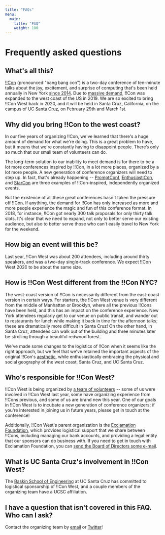 ```yaml
---
title: "FAQs"
menu:
  main:
    title: "FAQ"
    weight: 100
---
```


# Frequently asked questions

## What's all this?

[!!Con](http://bangbangcon.com) (pronounced "bang bang con") is a
two-day conference of ten-minute talks about the joy, excitement, and
surprise of computing that's been held annually in New
York [since 2014](http://bangbangcon.com/2014). Due
to
[massive demand](http://composition.al/blog/2017/03/31/scaling-bangbangcon/),
!!Con was expanded to the west coast of the US in 2019. We are so excited to bring !!Con
West back in 2020, and it will be held in Santa Cruz, California, on
the campus of [UC Santa Cruz](https://www.ucsc.edu/), on February
29th and March 1st.

## Why did you bring !!Con to the west coast?

In our five years of organizing !!Con, we've learned that there's a huge amount
of demand for what we're doing. This is a great problem to have, but it means
that we're constantly having to disappoint people. There’s only so much that
our small team of volunteers can do.

The long-term solution to our inability to meet demand is for there to be a lot
more conferences inspired by !!Con, in a lot more places, organized by a lot
more people.  A new generation of conference organizers will need to step up.
In fact, that's already happening --
[PromptConf](https://promptconf.com), [EnthusiastiCon](https://www.enthusiasticon.de/), and [StarCon](https://starcon.io/) are three
examples of !!Con-inspired, independently organized events.

But the existence of all these great conferences hasn't taken the pressure off
!!Con. If anything, the demand for !!Con has only increased as more and more
people experience the magic and fun of this conference format. In 2018, for
instance, !!Con got nearly 300 talk proposals for only thirty talk slots. It's
clear that we need to expand, not only to better serve our existing audience,
but also to better serve those who can't easily travel to New York for the
weekend.

## How big an event will this be?

Last year, !!Con West was about 200 attendees, including around thirty
speakers, and was a two-day single-track conference.  We expect !!Con West
2020 to be about the same size.

## How is !!Con West different from the !!Con NYC?

The west-coast version of !!Con is necessarily different from the
east-coast version in certain ways. For starters, the !!Con West venue is very
different from the middle of Manhattan or Brooklyn, where all the previous
!!Cons have been held, and this has an impact on the conference experience. 
New York attendees regularly get to our venue on
public transit, and wander out to
restaurants for lunch while making it back in time for the afternoon talks;
these are dramatically more difficult in Santa Cruz!  On the other
hand, in Santa Cruz, attendees can walk out of the building
and three minutes later be strolling through a beautiful redwood forest. 

We've made some changes to the logistics of !!Con
when it seems like the right approach, but we feel that we've retained the important aspects
of the original !!Con's
[aesthetic](https://recompilermag.com/issues/extras/toward-a-bangbangcon-aesthetic/),
while enthusiastically embracing the physical and social geography of the west
coast, Santa Cruz, and UC Santa Cruz.

## Who's responsible for !!Con West?

!!Con West is being organized by [a team of
volunteers](/index.html#who-s-organizing) -- some of us were involved in
!!Con West last year, some have organizing experience from !!Cons previous, and some of
us are brand new this year.  One of our goals in !!Con West is to incubate
a new generation of conference organizers; if you're interested in
joining us in future years, please get in touch at the conference!

Additionally, !!Con West's parent organization is the [Exclamation
Foundation](https://exclamation.foundation), which provides logistical
support that we share between !!Cons, including managing our bank accounts,
and providing a legal entity that our sponsors can do business with.  If
you need to get in touch with Exclamation Foundation, you can [send the
Board of Directors some e-mail](mailto:board@exclamation.foundation).

## What is UC Santa Cruz's involvement in !!Con West?

The [Baskin School of Engineering](https://www.soe.ucsc.edu/) at UC Santa Cruz
has committed to logistical sponsorship of !!Con West, and a
couple members of the organizing team have a UCSC affiliation.

## I have a question that isn't covered in this FAQ.  Who can I ask?

Contact the organizing team by [email](mailto:west-2020@exclamation.foundation) or
[Twitter](https://twitter.com/bangbangconwest)!
